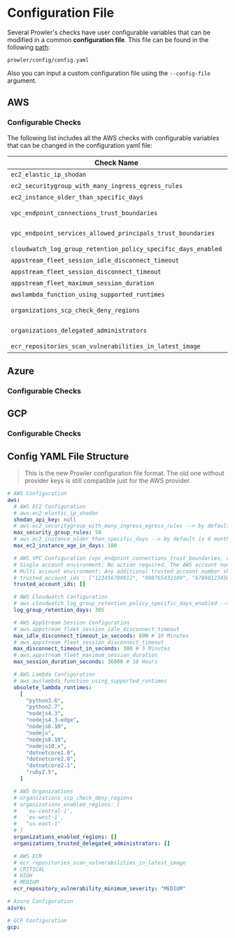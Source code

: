 # Configuration File
Several Prowler's checks have user configurable variables that can be modified in a common **configuration file**. This file can be found in the following [path](https://github.com/prowler-cloud/prowler/blob/master/prowler/config/config.yaml):
```
prowler/config/config.yaml
```

Also you can input a custom configuration file using the `--config-file` argument.

## AWS

### Configurable Checks
The following list includes all the AWS checks with configurable variables that can be changed in the configuration yaml file:

| Check Name  | Value  | Type  |
|---|---|---|
| `ec2_elastic_ip_shodan`  | `shodan_api_key`  | String |
| `ec2_securitygroup_with_many_ingress_egress_rules`  | `max_security_group_rules`  | Integer |
| `ec2_instance_older_than_specific_days` | `max_ec2_instance_age_in_days`  | Integer |
| `vpc_endpoint_connections_trust_boundaries`  | `trusted_account_ids`  | List of Strings |
| `vpc_endpoint_services_allowed_principals_trust_boundaries`  | `trusted_account_ids`  | List of Strings |
| `cloudwatch_log_group_retention_policy_specific_days_enabled` | `log_group_retention_days` | Integer |
| `appstream_fleet_session_idle_disconnect_timeout`  | `max_idle_disconnect_timeout_in_seconds`  | Integer |
| `appstream_fleet_session_disconnect_timeout`  |  `max_disconnect_timeout_in_seconds` | Integer |
| `appstream_fleet_maximum_session_duration`  | `max_session_duration_seconds`  | Integer |
| `awslambda_function_using_supported_runtimes` | `obsolete_lambda_runtimes`  | Integer |
| `organizations_scp_check_deny_regions` | `organizations_enabled_regions`  | List of Strings |
| `organizations_delegated_administrators` |  `organizations_trusted_delegated_administrators` | List of Strings |
| `ecr_repositories_scan_vulnerabilities_in_latest_image` | `ecr_repository_vulnerability_minimum_severity` | String |

## Azure

### Configurable Checks

## GCP

### Configurable Checks

## Config YAML File Structure
> This is the new Prowler configuration file format. The old one without provider keys is still compatible just for the AWS provider.

```yaml title="config.yaml"
# AWS Configuration
aws:
  # AWS EC2 Configuration
  # aws.ec2_elastic_ip_shodan
  shodan_api_key: null
  # aws.ec2_securitygroup_with_many_ingress_egress_rules --> by default is 50 rules
  max_security_group_rules: 50
  # aws.ec2_instance_older_than_specific_days --> by default is 6 months (180 days)
  max_ec2_instance_age_in_days: 180

  # AWS VPC Configuration (vpc_endpoint_connections_trust_boundaries, vpc_endpoint_services_allowed_principals_trust_boundaries)
  # Single account environment: No action required. The AWS account number will be automatically added by the checks.
  # Multi account environment: Any additional trusted account number should be added as a space separated list, e.g.
  # trusted_account_ids : ["123456789012", "098765432109", "678901234567"]
  trusted_account_ids: []

  # AWS Cloudwatch Configuration
  # aws.cloudwatch_log_group_retention_policy_specific_days_enabled --> by default is 365 days
  log_group_retention_days: 365

  # AWS AppStream Session Configuration
  # aws.appstream_fleet_session_idle_disconnect_timeout
  max_idle_disconnect_timeout_in_seconds: 600 # 10 Minutes
  # aws.appstream_fleet_session_disconnect_timeout
  max_disconnect_timeout_in_seconds: 300 # 5 Minutes
  # aws.appstream_fleet_maximum_session_duration
  max_session_duration_seconds: 36000 # 10 Hours

  # AWS Lambda Configuration
  # aws.awslambda_function_using_supported_runtimes
  obsolete_lambda_runtimes:
    [
      "python3.6",
      "python2.7",
      "nodejs4.3",
      "nodejs4.3-edge",
      "nodejs6.10",
      "nodejs",
      "nodejs8.10",
      "nodejs10.x",
      "dotnetcore1.0",
      "dotnetcore2.0",
      "dotnetcore2.1",
      "ruby2.5",
    ]

  # AWS Organizations
  # organizations_scp_check_deny_regions
  # organizations_enabled_regions: [
  #   'eu-central-1',
  #   'eu-west-1',
  #   "us-east-1"
  # ]
  organizations_enabled_regions: []
  organizations_trusted_delegated_administrators: []

  # AWS ECR
  # ecr_repositories_scan_vulnerabilities_in_latest_image
  # CRITICAL
  # HIGH
  # MEDIUM
  ecr_repository_vulnerability_minimum_severity: "MEDIUM"

# Azure Configuration
azure:

# GCP Configuration
gcp:

```
